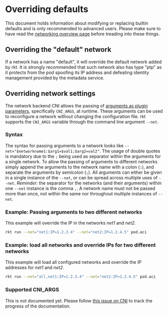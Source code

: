 # Overriding defaults

This document holds information about modifying or replacing builtin defaults and is only recommended to advanced users.
Please make sure to have read the [networking overview page](overview.md) before treading into these things.

## Overriding the "default" network

If a network has a name "default", it will override the default network added by rkt.
It is strongly recommended that such network also has type "ptp" as it protects from the pod spoofing its IP address and defeating identity management provided by the metadata service.

## Overriding network settings

The network backend CNI allows the passing of [arguments as plugin parameters](https://github.com/appc/cni/blob/master/SPEC.md#parameters), specifically `CNI_ARGS`, at runtime.
These arguments can be used to reconfigure a network without changing the configuration file.
rkt supports the `CNI_ARGS` variable through the command line argument `--net`.

### Syntax

The syntax for passing arguments to a network looks like `--net="$networkname1:$arg1=$val1;$arg2=val2"`.
The usage of double quotes is mandatory due to the `;` being used as separator within the arguments for a single network.
To allow the passing of arguments to different networks simply append the arguments to the network name with a colon (`:`), and separate the arguments by semicolon (`;`).
All arguments can either be given in a single instance of the `--net`, or can be spread across multiple uses of `--net`.
*Reminder:* the separator for the networks (and their arguments) within one `--net` instance is the comma `,`.
A network name must not be passed more than once, not within the same nor throughout multiple instances of `--net`.

### Example: Passing arguments to two different networks

This example will override the IP in the networks _net1_ and _net2_.

```bash
rkt run --net="net1:IP=1.2.3.4" --net="net2:IP=1.2.4.5" pod.aci
```

### Example: load all networks and override IPs for two different networks

This example will load all configured networks and override the IP addresses for *net1* and *net2*.

```bash
rkt run --net="all,net1:IP=1.2.3.4" --net="net2:IP=1.2.4.5" pod.aci
```

### Supported CNI\_ARGS

This is not documented yet.
Please follow [this issue on CNI](https://github.com/appc/cni/issues/56) to track the progress of the documentation.
